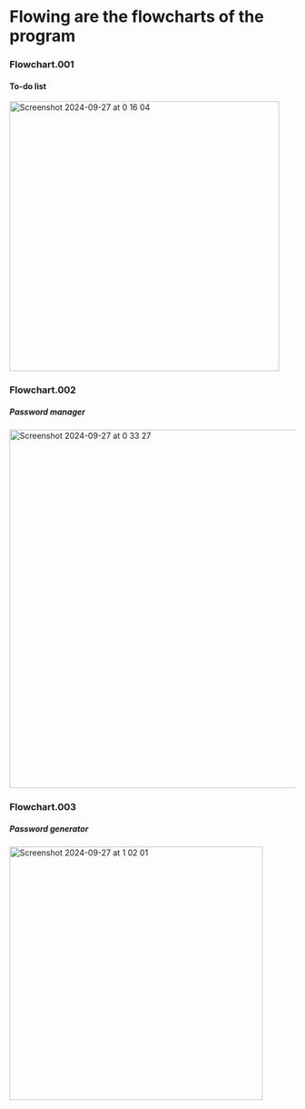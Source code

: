 # Flowing are the flowcharts of the program

### Flowchart.001
#### To-do list
<img width="475" alt="Screenshot 2024-09-27 at 0 16 04" src="https://github.com/user-attachments/assets/9fc3d77d-f2a1-4676-bec4-325608bbdb0d">


### Flowchart.002
##### Password manager
<img width="631" alt="Screenshot 2024-09-27 at 0 33 27" src="https://github.com/user-attachments/assets/a5a0b2ce-94c3-4878-9347-b8ad8887e208">


### Flowchart.003
##### Password generator


<img width="446" alt="Screenshot 2024-09-27 at 1 02 01" src="https://github.com/user-attachments/assets/e2540075-5116-4b08-9a8a-632a91e4566c">
